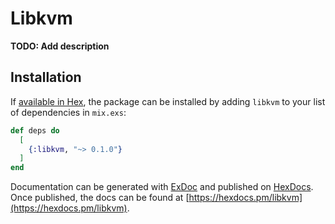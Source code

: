 # Libkvm

**TODO: Add description**

## Installation

If [available in Hex](https://hex.pm/docs/publish), the package can be installed
by adding `libkvm` to your list of dependencies in `mix.exs`:

```elixir
def deps do
  [
    {:libkvm, "~> 0.1.0"}
  ]
end
```

Documentation can be generated with [ExDoc](https://github.com/elixir-lang/ex_doc)
and published on [HexDocs](https://hexdocs.pm). Once published, the docs can
be found at [https://hexdocs.pm/libkvm](https://hexdocs.pm/libkvm).

